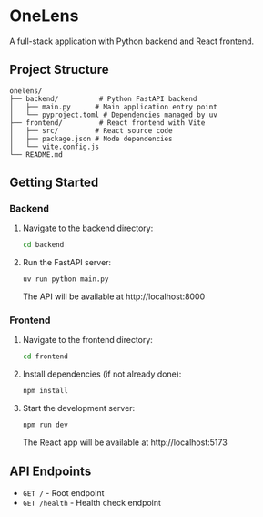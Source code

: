 # OneLens

A full-stack application with Python backend and React frontend.

## Project Structure

```
onelens/
├── backend/          # Python FastAPI backend
│   ├── main.py      # Main application entry point
│   └── pyproject.toml # Dependencies managed by uv
├── frontend/         # React frontend with Vite
│   ├── src/         # React source code
│   ├── package.json # Node dependencies
│   └── vite.config.js
└── README.md
```

## Getting Started

### Backend

1. Navigate to the backend directory:
   ```bash
   cd backend
   ```

2. Run the FastAPI server:
   ```bash
   uv run python main.py
   ```

   The API will be available at http://localhost:8000

### Frontend

1. Navigate to the frontend directory:
   ```bash
   cd frontend
   ```

2. Install dependencies (if not already done):
   ```bash
   npm install
   ```

3. Start the development server:
   ```bash
   npm run dev
   ```

   The React app will be available at http://localhost:5173

## API Endpoints

- `GET /` - Root endpoint
- `GET /health` - Health check endpoint
